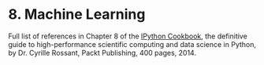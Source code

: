 # 8. Machine Learning

Full list of references in Chapter 8 of the [IPython Cookbook](http://ipython-books.github.io), the definitive guide to high-performance scientific computing and data science in Python, by Dr. Cyrille Rossant, Packt Publishing, 400 pages, 2014.
